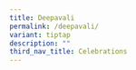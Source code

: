 ```yaml
---
title: Deepavali
permalink: /deepavali/
variant: tiptap
description: ""
third_nav_title: Celebrations
---
```

<p></p>